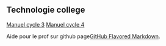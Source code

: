 ## Technologie college

[Manuel cycle 3](https://profdetech.github.io/C3_manuel/)
[Manuel cycle 4](https://profdetech.github.io/C4_manuel/)

Aide pour le prof sur github page[GitHub Flavored Markdown](https://guides.github.com/features/mastering-markdown/).

